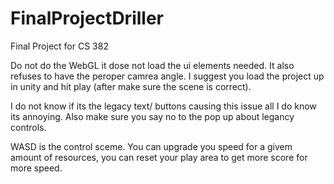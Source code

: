 # FinalProjectDriller
Final Project for CS 382

Do not do the WebGL it dose not load the ui elements needed. It also refuses to have the peroper camrea angle. I suggest you load the project up in unity  and hit play (after make sure the scene is correct).

I do not know if its the legacy text/ buttons causing this issue all I do know its annoying. Also make sure you say no to the pop up about legancy controls.

WASD is the control sceme. You can upgrade you speed for a givem amount of resources, you can reset your play area to get more score for more speed.
